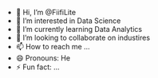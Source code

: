 - 👋 Hi, I’m @FiifiLite
- 👀 I’m interested in Data Science
- 🌱 I’m currently learning Data Analytics
- 💞️ I’m looking to collaborate on industires
- 📫 How to reach me ...
- 😄 Pronouns: He
- ⚡ Fun fact: ...

<!---
FiifiLite/FiifiLite is a ✨ special ✨ repository because its `README.md` (this file) appears on your GitHub profile.
You can click the Preview link to take a look at your changes.
--->
